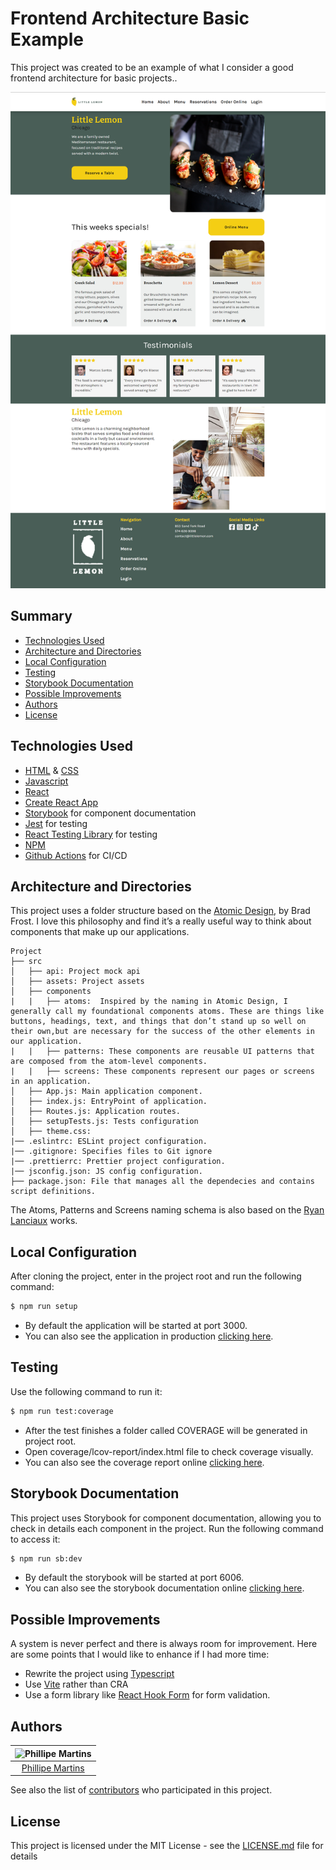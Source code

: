 # Frontend Architecture Basic Example <!-- omit in toc -->

This project was created to be an example of what I consider a good frontend architecture for basic projects..

<p align="center" >
    <img src="media/cover.png">
</p>

## Summary <!-- omit in toc -->

- [Technologies Used](#technologies-used)
- [Architecture and Directories](#architecture-and-directories)
- [Local Configuration](#local-configuration)
- [Testing](#testing)
- [Storybook Documentation](#storybook-documentation)
- [Possible Improvements](#possible-improvements)
- [Authors](#authors)
- [License](#license)

## Technologies Used

- [HTML](https://developer.mozilla.org/en-US/docs/Web/HTML) & [CSS](https://developer.mozilla.org/en-US/docs/Web/CSS)
- [Javascript](https://developer.mozilla.org/en-US/docs/Web/JavaScript)
- [React](https://react.dev/)
- [Create React App](https://create-react-app.dev/)
- [Storybook](https://storybook.js.org/) for component documentation
- [Jest](https://jestjs.io/pt-BR/) for testing
- [React Testing Library](https://testing-library.com/docs/react-testing-library/intro/) for testing
- [NPM](https://www.npmjs.com/)
- [Github Actions](https://docs.github.com/en/actions) for CI/CD

## Architecture and Directories

This project uses a folder structure based on the [Atomic Design](https://atomicdesign.bradfrost.com/chapter-2/), by Brad Frost. I love this philosophy and find it’s a really useful way to think about components that make up our applications.

```
Project
├── src
│   ├── api: Project mock api
│   ├── assets: Project assets
│   ├── components
|   |   ├── atoms:  Inspired by the naming in Atomic Design, I generally call my foundational components atoms. These are things like buttons, headings, text, and things that don’t stand up so well on their own,but are necessary for the success of the other elements in our application.
|   |   ├── patterns: These components are reusable UI patterns that are composed from the atom-level components.
|   |   ├── screens: These components represent our pages or screens in an application.
│   ├── App.js: Main application component.
│   ├── index.js: EntryPoint of application.
│   ├── Routes.js: Application routes.
│   ├── setupTests.js: Tests configuration
│   ├── theme.css:
|── .eslintrc: ESLint project configuration.
|── .gitignore: Specifies files to Git ignore
|── .prettierrc: Prettier project configuration.
|── jsconfig.json: JS config configuration.
├── package.json: File that manages all the dependecies and contains script definitions.
```
The Atoms, Patterns and Screens naming schema is also based on the [Ryan Lanciaux](https://ryanlanciaux.com/) works.

## Local Configuration

After cloning the project, enter in the project root and run the following command:

```sh
$ npm run setup
```

- By default the application will be started at port 3000.
- You can also see the application in production [clicking here]().

## Testing

Use the following command to run it:

```sh
$ npm run test:coverage
```

- After the test finishes a folder called COVERAGE will be generated in project root.
- Open coverage/lcov-report/index.html file to check coverage visually.
- You can also see the coverage report online [clicking here]().

## Storybook Documentation

This project uses Storybook for component documentation, allowing you to check in details each component in the project. Run the following command to access it:

```sh
$ npm run sb:dev
```

- By default the storybook will be started at port 6006.
- You can also see the storybook documentation online [clicking here]().

## Possible Improvements

A system is never perfect and there is always room for improvement. Here are some points that I would like to enhance if I had more time:

- Rewrite the project using [Typescript](https://www.typescriptlang.org/)
- Use [Vite](https://vitejs.dev/) rather than CRA
- Use a form library like [React Hook Form](https://react-hook-form.com/) for form validation.

## Authors

| ![Phillipe Martins](https://avatars.githubusercontent.com/u/7750404?v=4&s=150) |
| :----------------------------------------------------------------------------: |
|               [Phillipe Martins](https://github.com/inkasadev/)                |

See also the list of
[contributors](https://github.com/inkasadev/studioled/contributors) who
participated in this project.

## License

This project is licensed under the MIT License - see the
[LICENSE.md](LICENSE.md) file for details